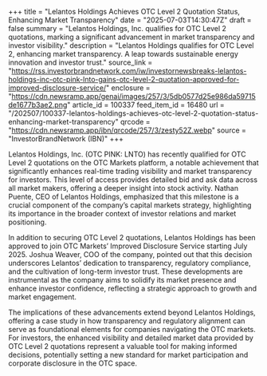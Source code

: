 +++
title = "Lelantos Holdings Achieves OTC Level 2 Quotation Status, Enhancing Market Transparency"
date = "2025-07-03T14:30:47Z"
draft = false
summary = "Lelantos Holdings, Inc. qualifies for OTC Level 2 quotations, marking a significant advancement in market transparency and investor visibility."
description = "Lelantos Holdings qualifies for OTC Level 2, enhancing market transparency. A leap towards sustainable energy innovation and investor trust."
source_link = "https://rss.investorbrandnetwork.com/iw/investornewsbreaks-lelantos-holdings-inc-otc-pink-lnto-gains-otc-level-2-quotation-approved-for-improved-disclosure-service/"
enclosure = "https://cdn.newsramp.app/genai/images/257/3/5db0577d25e986da59715de1677b3ae2.png"
article_id = 100337
feed_item_id = 16480
url = "/202507/100337-lelantos-holdings-achieves-otc-level-2-quotation-status-enhancing-market-transparency"
qrcode = "https://cdn.newsramp.app/ibn/qrcode/257/3/zesty52Z.webp"
source = "InvestorBrandNetwork (IBN)"
+++

<p>Lelantos Holdings, Inc. (OTC PINK: LNTO) has recently qualified for OTC Level 2 quotations on the OTC Markets platform, a notable achievement that significantly enhances real-time trading visibility and market transparency for investors. This level of access provides detailed bid and ask data across all market makers, offering a deeper insight into stock activity. Nathan Puente, CEO of Lelantos Holdings, emphasized that this milestone is a crucial component of the company’s capital markets strategy, highlighting its importance in the broader context of investor relations and market positioning.</p><p>In addition to securing OTC Level 2 quotations, Lelantos Holdings has been approved to join OTC Markets’ Improved Disclosure Service starting July 2025. Joshua Weaver, COO of the company, pointed out that this decision underscores Lelantos’ dedication to transparency, regulatory compliance, and the cultivation of long-term investor trust. These developments are instrumental as the company aims to solidify its market presence and enhance investor confidence, reflecting a strategic approach to growth and market engagement.</p><p>The implications of these advancements extend beyond Lelantos Holdings, offering a case study in how transparency and regulatory alignment can serve as foundational elements for companies navigating the OTC markets. For investors, the enhanced visibility and detailed market data provided by OTC Level 2 quotations represent a valuable tool for making informed decisions, potentially setting a new standard for market participation and corporate disclosure in the OTC space.</p>